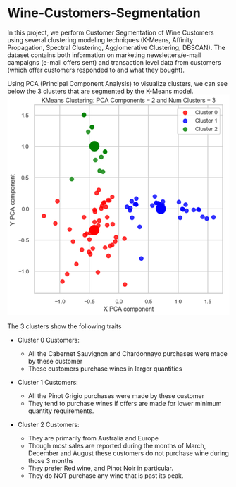 # Wine-Customers-Segmentation

In this project, we perform Customer Segmentation of Wine Customers using several clustering modeling techniques (K-Means, Affinity Propagation, Spectral Clustering, Agglomerative Clustering, DBSCAN). The dataset contains both information on marketing newsletters/e-mail campaigns (e-mail offers sent) and transaction level data from customers (which offer customers responded to and what they bought). 

Using PCA (Principal Component Analysis) to visualize clusters, we can see below the 3 clusters that are segmented by the K-Means model. 
<img height=500 src="./images/kmeans_k3_pca.png"/>

The 3 clusters show the following traits
* Cluster 0 Customers:
	* All the Cabernet Sauvignon and Chardonnayo purchases were made by these customer
	* These customers purchase wines in larger quantities

* Cluster 1 Customers:
	* All the Pinot Grigio purchases were made by these customer
	* They tend to purchase wines if offers are made for lower minimum quantity requirements.

* Cluster 2 Customers:
	* They are primarily from Australia and Europe
	* Though most sales are reported during the months of March, December and August these customers do not purchase wine during those 3 months
	* They prefer Red wine, and Pinot Noir in particular.
	* They do NOT purchase any wine that is past its peak.

